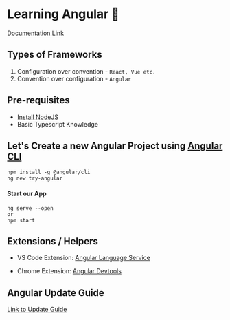 # Learning Angular 🥸

[Documentation Link](https://angular.io/docs)

## Types of Frameworks

1. Configuration over convention - `React, Vue etc.`
2. Convention over configuration - `Angular`

## Pre-requisites

- [Install NodeJS](https://nodejs.org/en)
- Basic Typescript Knowledge

## Let's Create a new Angular Project using [Angular CLI](https://angular.io/guide/setup-local#install-the-angular-cli)

```
npm install -g @angular/cli
ng new try-angular
```

#### Start our App

```
ng serve --open
or
npm start
```

## Extensions / Helpers

- VS Code Extension: [Angular Language Service](https://marketplace.visualstudio.com/items?itemName=Angular.ng-template)

- Chrome Extension: [Angular Devtools](https://chrome.google.com/webstore/detail/angular-devtools/ienfalfjdbdpebioblfackkekamfmbnh)

## Angular Update Guide

[Link to Update Guide](https://update.angular.io/)
